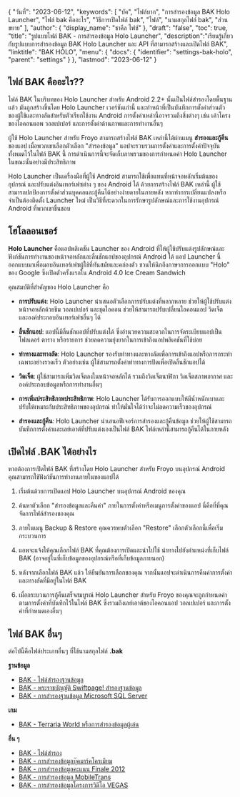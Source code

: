 {
"วันที่": "2023-06-12",
  "keywords": [
"บัค",
"ไฟล์บาก",
"การสำรองข้อมูล BAK Holo Launcher",
"ไฟล์ bak คืออะไร",
"วิธีการเปิดไฟล์ bak",
"ไฟล์",
"นามสกุลไฟล์ bak",
"ส่วนขยาย"
],
  "author": {
"display_name": "ชาคีล ไฟซ์"
},
"draft": "false",
"toc": true,
"title": "รูปแบบไฟล์ BAK - การสำรองข้อมูล Holo Launcher",
  "description":"เรียนรู้เกี่ยวกับรูปแบบการสำรองข้อมูล BAK Holo Launcher และ API ที่สามารถสร้างและเปิดไฟล์ BAK",
  "linktitle": "BAK HOLO",
  "menu": {
    "docs": {
      "identifier": "settings-bak-holo",
      "parent": "settings"
}
},
"lastmod": "2023-06-12"
}

## ไฟล์ BAK คืออะไร??

ไฟล์ BAK ในบริบทของ Holo Launcher สำหรับ Android 2.2+ นั้นเป็นไฟล์สำรองโดยพื้นฐานแล้ว มันถูกสร้างขึ้นโดย Holo Launcher เวอร์ชันเก่านี้ และทำหน้าที่เป็นบันทึกการตั้งค่าส่วนตัวของผู้ใช้และทางลัดสำหรับตัวเรียกใช้งาน Android การตั้งค่าเหล่านี้อาจรวมถึงสิ่งต่างๆ เช่น เค้าโครงของไอคอนแอพ วอลเปเปอร์ และการตั้งค่าด้านภาพและการทำงานอื่นๆ

ผู้ใช้ Holo Launcher สำหรับ Froyo สามารถสร้างไฟล์ BAK เหล่านี้ได้ผ่านเมนู **สำรองและกู้คืน** ของแอป เมื่อพวกเขาเลือกตัวเลือก "สำรองข้อมูล" แอปจะรวบรวมการตั้งค่าและการตั้งค่าปัจจุบันทั้งหมดไว้ในไฟล์ BAK นี้ การดำเนินการนี้จะจัดเก็บภาพรวมของการกำหนดค่า Holo Launcher ในขณะนั้นอย่างมีประสิทธิภาพ

Holo Launcher เป็นเครื่องมือที่ผู้ใช้ Android สามารถใช้เพื่อแทนที่หน้าจอหลักเริ่มต้นของอุปกรณ์ และปรับแต่งอินเทอร์เฟซต่าง ๆ ของ Android ได้ ด้วยการสร้างไฟล์ BAK เหล่านี้ ผู้ใช้สามารถปกป้องการตั้งค่าส่วนบุคคลและกู้คืนได้อย่างง่ายดายในภายหลัง หากทำการเปลี่ยนแปลงหรือจำเป็นต้องติดตั้ง Launcher ใหม่ เป็นวิธีที่สะดวกในการรักษารูปลักษณ์และการใช้งานอุปกรณ์ Android ที่พวกเขาชื่นชอบ

## โฮโลลอนเชอร์

**Holo Launcher** คือแอปพลิเคชัน Launcher ของ Android ที่ให้ผู้ใช้ปรับแต่งรูปลักษณ์และฟังก์ชันการทำงานของหน้าจอหลักและลิ้นชักแอปของอุปกรณ์ Android ได้ แอป Launcher นี้ออกแบบมาเพื่อมอบอินเทอร์เฟซผู้ใช้ที่ทันสมัยและคล่องตัว ชวนให้นึกถึงภาษาการออกแบบ "Holo" ของ Google ซึ่งเปิดตัวครั้งแรกใน Android 4.0 Ice Cream Sandwich

คุณสมบัติที่สำคัญของ Holo Launcher คือ

- **การปรับแต่ง**: Holo Launcher นำเสนอตัวเลือกการปรับแต่งที่หลากหลาย ช่วยให้ผู้ใช้ปรับแต่งหน้าจอหลักด้วยธีม วอลเปเปอร์ และชุดไอคอน ช่วยให้สามารถปรับเปลี่ยนไอคอนแอป วิดเจ็ต และองค์ประกอบอินเทอร์เฟซอื่นๆ ได้

- **ลิ้นชักแอป**: แอปนี้มีลิ้นชักแอปที่ปรับแต่งได้ ซึ่งอำนวยความสะดวกในการจัดระเบียบแอปเป็นโฟลเดอร์ ตาราง หรือรายการ ช่วยลดความยุ่งยากในการเข้าถึงแอปพลิเคชันที่ใช้บ่อย

- **ท่าทางและทางลัด**: Holo Launcher รองรับท่าทางและทางลัดเพื่อการเข้าถึงแอปหรือการกระทำเฉพาะอย่างรวดเร็ว ตัวอย่างเช่น ผู้ใช้สามารถตั้งค่าท่าทางการปัดเพื่อเปิดลิ้นชักแอปได้

- **วิดเจ็ต**: ผู้ใช้สามารถเพิ่มวิดเจ็ตลงในหน้าจอหลักได้ รวมถึงวิดเจ็ตนาฬิกา วิดเจ็ตสภาพอากาศ และองค์ประกอบข้อมูลหรือการทำงานอื่นๆ

- **การเพิ่มประสิทธิภาพประสิทธิภาพ**: Holo Launcher ได้รับการออกแบบให้มีน้ำหนักเบาและปรับให้เหมาะกับประสิทธิภาพของอุปกรณ์ ทำให้มั่นใจได้ว่าจะไม่ลดความเร็วของอุปกรณ์

- **สำรองและกู้คืน**: Holo Launcher นำเสนอฟีเจอร์การสำรองและกู้คืนข้อมูล ช่วยให้ผู้ใช้สามารถบันทึกการตั้งค่าและเลย์เอาต์ที่ปรับแต่งเองเป็นไฟล์ BAK ไฟล์เหล่านี้สามารถกู้คืนได้ในภายหลัง

## เปิดไฟล์ .BAK ได้อย่างไร

หากต้องการเปิดไฟล์ BAK ที่สร้างโดย Holo Launcher สำหรับ Froyo บนอุปกรณ์ Android คุณสามารถใช้ฟังก์ชันการทำงานภายในของแอปได้

1. เริ่มต้นด้วยการเปิดแอป Holo Launcher บนอุปกรณ์ Android ของคุณ

2. ค้นหาตัวเลือก "สำรองข้อมูลและคืนค่า" ภายในการตั้งค่าหรือเมนูการตั้งค่าของแอป นี่คือที่ที่คุณจัดการไฟล์สำรองของคุณ

3. ภายในเมนู Backup & Restore คุณควรพบตัวเลือก "Restore" เลือกตัวเลือกนี้เพื่อเริ่มกระบวนการ

4. แอพจะแจ้งให้คุณเลือกไฟล์ BAK ที่คุณต้องการเปิดและนำไปใช้ นำทางไปยังตำแหน่งที่เก็บไฟล์ BAK (อาจอยู่ในที่เก็บข้อมูลของอุปกรณ์หรือที่เก็บข้อมูลภายนอก)

5. หลังจากเลือกไฟล์ BAK แล้ว ให้ยืนยันการเลือกของคุณ จากนั้นแอปจะดำเนินการคืนค่าการตั้งค่าและทางลัดที่มีอยู่ในไฟล์ BAK

6. เมื่อกระบวนการกู้คืนเสร็จสมบูรณ์ Holo Launcher สำหรับ Froyo ของคุณจะถูกกำหนดค่าตามการตั้งค่าที่บันทึกไว้ในไฟล์ BAK ซึ่งรวมถึงเลย์เอาต์ของไอคอนแอป วอลเปเปอร์ และการตั้งค่าที่กำหนดเองอื่นๆ

## ไฟล์ BAK อื่นๆ

ต่อไปนี้คือไฟล์ประเภทอื่นๆ ที่ใช้นามสกุลไฟล์ **.bak**

**ฐานข้อมูล**
- [BAK - ไฟล์สำรองฐานข้อมูล](/th/database/bak/)
- [BAK - พระราชบัญญัติ Swiftpage! สำรองฐานข้อมูล](/th/database/bak-act/)
- [BAK - การสำรองฐานข้อมูล Microsoft SQL Server](/th/database/bak-sqlserver/)

**เกม**
- [BAK - Terraria World หรือการสำรองข้อมูลผู้เล่น](/th/game/bak-terraria/)

**อื่น ๆ**
- [BAK - ไฟล์สำรอง](/th/misc/bak-backup/)
- [BAK - การสำรองข้อมูลบุ๊คมาร์คโครเมียม](/th/misc/bak-chromium/)
- [BAK - การสำรองข้อมูลคะแนน Finale 2012](/th/misc/bak-finale/)
- [BAK - การสำรองข้อมูล MobileTrans](/th/misc/bak-mobiletrans/)
- [BAK - การสำรองข้อมูลโครงการวิดีโอ VEGAS](/th/misc/bak-vegas/)

